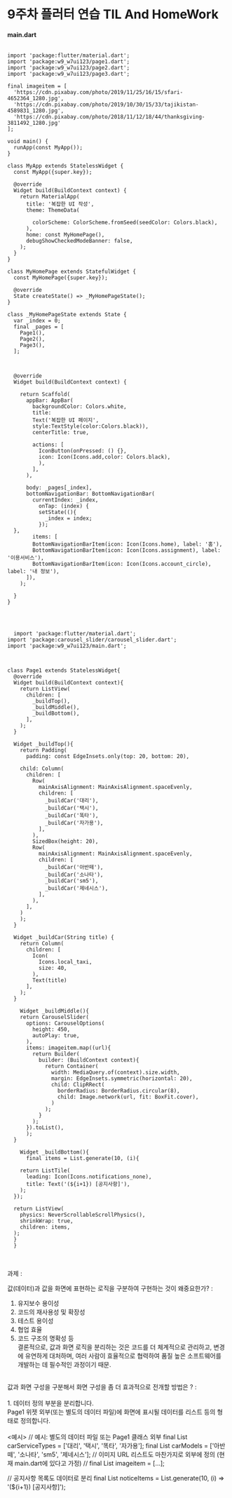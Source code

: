 # 9주차 플러터 연습 TIL And HomeWork
#### main.dart
<pre>
<code>
import 'package:flutter/material.dart';
import 'package:w9_w7ui123/page1.dart';
import 'package:w9_w7ui123/page2.dart';
import 'package:w9_w7ui123/page3.dart';

final imageitem = [
  'https://cdn.pixabay.com/photo/2019/11/25/16/15/sfari-4652364_1280.jpg',
  'https://cdn.pixabay.com/photo/2019/10/30/15/33/tajikistan-4589831_1280.jpg',
  'https://cdn.pixabay.com/photo/2018/11/12/18/44/thanksgiving-3811492_1280.jpg'
];

void main() {
  runApp(const MyApp());
}

class MyApp extends StatelessWidget {
  const MyApp({super.key});

  @override
  Widget build(BuildContext context) {
    return MaterialApp(
      title: '복잡한 UI 작성',
      theme: ThemeData(

        colorScheme: ColorScheme.fromSeed(seedColor: Colors.black),
      ),
      home: const MyHomePage(),
      debugShowCheckedModeBanner: false,
    );
  }
}

class MyHomePage extends StatefulWidget {
  const MyHomePage({super.key});

  @override
  State<MyHomePage> createState() => _MyHomePageState();
}

class _MyHomePageState extends State<MyHomePage> {
  var _index = 0;
  final _pages = [
    Page1(),
    Page2(),
    Page3(),
  ];



  @override
  Widget build(BuildContext context) {

    return Scaffold(
      appBar: AppBar(
        backgroundColor: Colors.white,
        title: 
        Text('복잡한 UI 페이지', 
        style:TextStyle(color:Colors.black)),
        centerTitle: true,

        actions: [
          IconButton(onPressed: () {}, 
          icon: Icon(Icons.add,color: Colors.black),
          ),
        ],
      ),
    
      body: _pages[_index],
      bottomNavigationBar: BottomNavigationBar(
        currentIndex: _index,
          onTap: (index) {
          setState((){
            _index = index;
          });
  },
        items: [
        BottomNavigationBarItem(icon: Icon(Icons.home), label: '홈'),
        BottomNavigationBarItem(icon: Icon(Icons.assignment), label: '이용서비스'),
        BottomNavigationBarItem(icon: Icon(Icons.account_circle), label: '내 정보'),
      ]),
    );

  }
}

</code>
</pre>

<pre>
<code>
  import 'package:flutter/material.dart';
import 'package:carousel_slider/carousel_slider.dart';
import 'package:w9_w7ui123/main.dart';



class Page1 extends StatelessWidget{
  @override
  Widget build(BuildContext context){
    return ListView(
      children: <Widget>[
        _buildTop(),
        _buildMiddle(),
        _buildBottom(),
      ],
    );
  }

  Widget _buildTop(){
    return Padding(
      padding: const EdgeInsets.only(top: 20, bottom: 20),

    child: Column(
      children: [
        Row(
          mainAxisAlignment: MainAxisAlignment.spaceEvenly,
          children: [
            _buildCar('대리'),
            _buildCar('택시'),
            _buildCar('똑타'),
            _buildCar('자가용'),
          ],
        ),
        SizedBox(height: 20),
        Row(
          mainAxisAlignment: MainAxisAlignment.spaceEvenly,
          children: [
            _buildCar('아반떼'),
            _buildCar('소나타'),
            _buildCar('sm5'),
            _buildCar('제네시스'),
          ],
        ),
      ],
    )
    );
  }

  Widget _buildCar(String title) {
    return Column(
      children: [
        Icon(
          Icons.local_taxi,
          size: 40,
        ),
        Text(title)
      ],
    );
  }

    Widget _buildMiddle(){
    return CarouselSlider(
      options: CarouselOptions(
        height: 450,
        autoPlay: true,
      ),
      items: imageitem.map((url){
        return Builder(
          builder: (BuildContext context){
            return Container(
              width: MediaQuery.of(context).size.width,
              margin: EdgeInsets.symmetric(horizontal: 20),
              child: ClipRRect(
                borderRadius: BorderRadius.circular(8),
                child: Image.network(url, fit: BoxFit.cover),
              )
            );
          }
        );
      }).toList(),
      );
  }

    Widget _buildBottom(){
      final items = List.generate(10, (i){

    return ListTile(
      leading: Icon(Icons.notifications_none),
      title: Text('(${i+1}) [공지사항]'),
    );
  });

  return ListView(
    physics: NeverScrollableScrollPhysics(),
    shrinkWrap: true,
    children: items,
  );
  }
  }
</code>
      </pre>

과제 : 

값(데이터)과 값을 화면에 표현하는 로직을 구분하여 구현하는 것이 왜중요한가? : <br>
1. 유지보수 용이성 <br>
2. 코드의 재사용성 및 확장성  <br>
3. 테스트 용이성 <br>
4. 협업 효율 <br>
5. 코드 구조의 명확성 등<br>
결론적으로, 값과 화면 로직을 분리하는 것은 코드를 더 체계적으로 관리하고, 변경에 유연하게 대처하며, 여러 사람이 효율적으로 협력하여 품질 높은 소프트웨어를 개발하는 데 필수적인 과정이기 때문.

<br>
값과 화면 구성을 구분해서 화면 구성을 좀 더 효과적으로 전개할 방법은 ? : <br>
<br>
1. 데이터 정의 부분을 분리합니다.<br>
   Page1 위젯 외부(또는 별도의 데이터 파일)에 화면에 표시될 데이터를 리스트 등의 형태로 정의합니다. <br>
<br>
<예시>
</code>
// 예시: 별도의 데이터 파일 또는 Page1 클래스 외부
final List<String> carServiceTypes = ['대리', '택시', '똑타', '자가용'];
final List<String> carModels = ['아반떼', '소나타', 'sm5', '제네시스'];
// 이미지 URL 리스트도 마찬가지로 외부에 정의 (현재 main.dart에 있다고 가정)
// final List<String> imageitem = [...];

// 공지사항 목록도 데이터로 분리
final List<String> noticeItems = List.generate(10, (i) => '(${i+1}) [공지사항]');
</code>
  

